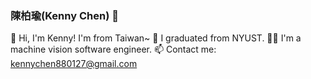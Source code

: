 ### 陳柏瑜(Kenny Chen) 👋

🌱 Hi, I'm Kenny! I'm from Taiwan~
🏫 I graduated from NYUST.
👨‍💻 I'm a machine vision software engineer.
📫 Contact me: kennychen880127@gmail.com
